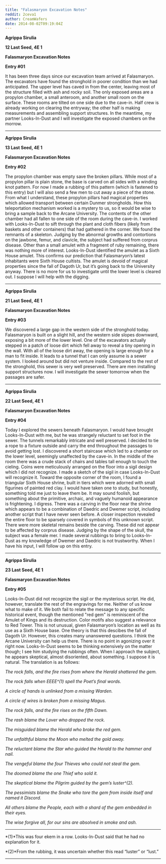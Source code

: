 ```yaml
---
title: "Falasmaryon Excavation Notes"
reddit: 2ceva1
author: CreamWafers
date: 2014-08-02T09:19:04Z
---
```


**Agrippa Sirulia**

**12 Last Seed, 4E 1**

**Falasmaryon Excavation Notes**

**Entry #01**

It has been three days since our excavation team arrived at Falasmaryon. The excavators have found the stronghold in poorer condition than we had anticipated. The upper level has caved in from the center, leaving most of the structure filled with ash and rocky soil. The only exposed areas are a propylon chamber, a small anteroom, and another small room on the surface. These rooms are tilted on one side due to the cave-in. Half crew is already working on clearing the entryway; the other half is making measurements and assembling support structures. In the meantime, my partner Looks-In-Dust and I will investigate the exposed chambers on the morrow.

----------------------------------------------------------------------


**Agrippa Sirulia**

**13 Last Seed, 4E 1**

**Falasmaryon Excavation Notes**

**Entry #02**

The propylon chamber was empty save the broken pillars. While most of a propylon pillar is plain stone, the base is carved on all sides with a winding knot pattern. For now I made a rubbing of this pattern (which is fastened to this entry) but I will also send a few men to cut away a piece of the stone. From what I understand, these propylon pillars had magical properties which allowed transport between certain Dunmer strongholds. How this teleportation mechanism worked is a mystery to us, so it would be wise to bring a sample back to the Arcane University.
The contents of the other chamber had all fallen to one side of the room during the cave-in. I worked with Looks-In-Dust to sift through the plant and cloth fibers (likely from baskets and other containers) that had gathered in the corner. We found the remnants of a skeleton. Judging by the abnormal growths and contortions on the jawbone, femur, and clavicle, the subject had suffered from corprus disease. Other than a small amulet with a fragment of ruby remaining, there was nothing more of interest. Looks-In-Dust identified the amulet as a Sixth House amulet. This confirms our prediction that Falasmaryon’s latest inhabitants were Sixth House cultists. The amulet is devoid of magical properties since the fall of Dagoth Ur, but it’s going back to the University anyway.
There is no more for us to investigate until the lower level is cleared out. I suppose I will help with the digging.

-------------------------------------------------------------------------


**Agrippa Sirulia**

**21 Last Seed, 4E 1**

**Falasmaryon Excavation Notes**

**Entry #03**

We discovered a large gap in the western side of the stronghold today. Falasmaryon is built on a slight hill, and the western side slopes downward, exposing a bit more of the lower level. One of the excavators actually stepped in a patch of loose dirt which fell away to reveal a tiny opening in the wall. With all of the loose dirt away, the opening is large enough for a man to fit inside. It leads to a tunnel that I can only assume is a sewer system. I looked around but did not venture inside. Compared to the rest of the stronghold, this sewer is very well preserved. There are men installing support structures now. I will investigate the sewer tomorrow when the passages are safer.

---------------------------------------------------------------------------------


**Agrippa Sirulia**

**22 Last Seed, 4E 1**

**Falasmaryon Excavation Notes**

**Entry #04**

Today I explored the sewers beneath Falasmaryon. I would have brought Looks-In-Dust with me, but he was strangely reluctant to set foot in the sewer. The tunnels remarkably intricate and well preserved. I decided to tie a rope to a fixture outside and carry the end throughout the passages to avoid getting lost. I discovered a short staircase which led to a chamber on the lower level, seemingly unaffected by the cave-in. In the middle of the room there was a crude stack of chairs and tables tall enough to touch the cieling. Coins were meticulously arranged on the floor into a sigil design which I did not recognize. I made a sketch of the sigil in case Looks-In-Dust will recognize it. Toward the opposite corner of the room, I found a triangular Sixth House shrine, built in tiers which were adorned with small figurines of painted red clay. I would have taken one to study, but honestly, something told me just to leave them be. It may sound foolish, but something about the primitive, archaic, and vaguely humanoid appearance is frightening. I digress. There was a carving in the floor near the shrine which appears to be a combination of Daedric and Dwemer script, including another script that I have never seen before. A closer inspection revealed the entire floor to be sparsely covered in symbols of this unknown script. There were more skeletal remains beside the carving. These did not appear to be affected by corprus disease. Judging by the shape of the skull, the subject was a female mer. I made several rubbings to bring to Looks-In-Dust as my knowledge of Dwemer and Daedric is not trustworthy. When I have his input, I will follow up on this entry.

---------------------------------------------------------------------------


**Agrippa Sirulia**

**23 Last Seed, 4E 1**

**Falasmaryon Excavation Notes**

**Entry #05**

Looks-In-Dust did not recognize the sigil or the mysterious script. He did, however, translate the rest of the engravings for me. Neither of us know what to make of it. We both fail to relate the message to any specific historical event, though the mentioned "red gem" is reminiscent of the Amulet of Kings and its destruction. Color motifs also suggest a relevance to Red Tower.  This is not unusual, given Falasmaryon’s location as well as its use as a Sixth House base. One theory is that this descibes the fall of Dagoth Ur. However, this creates many unanswered questions. I think the Arcane University can help us there. There is no point in agonizing over it right now. Looks-In-Dust seems to be thinking extensively on the matter though; I see him studying the rubbings often. When I approach the subject, he appears skeptical, almost disoriented, about something. I suppose it is natural. The translation is as follows:

*The rock falls, and the fire rises from where the Herald shattered the gem.*

*The rock falls when EEEE^(1) spell the Poet’s final words.*

*A circle of hands is unlinked from a missing Warden.*

*A circle of wires is broken from a missing Magus.*

*The rock falls, and the fire rises on the fifth Dawn.*

*The rash blame the Lover who dropped the rock.*

*The misguided blame the Herald who broke the red gem.*

*The unfaithful blame the Moon who melted the gold away.*

*The reluctant blame the Star who guided the Herald to the 
hammer and nail.*

*The vengeful blame the four Thieves who could not steal the gem.*

*The doomed blame the one Thief who sold it.*

*The skeptical blame the Pilgrim guided by the gem’s luster^(2).*

*The pessimists blame the Snake who tore the gem from inside itself and named it Discord.*

*All others blame the People, each with a shard of the gem embedded in their eyes.*

*The wise forgive all, for our sins are absolved in smoke and ash.*

----------------------------------------------------------------------------


*(1)*This was four ekem in a row. Looks-In-Dust said that he had no explanation for it.

*(2)*From the rubbing, it was uncertain whether this read “luster” or “lust.”

-----------------------------------------------------------------------------------

